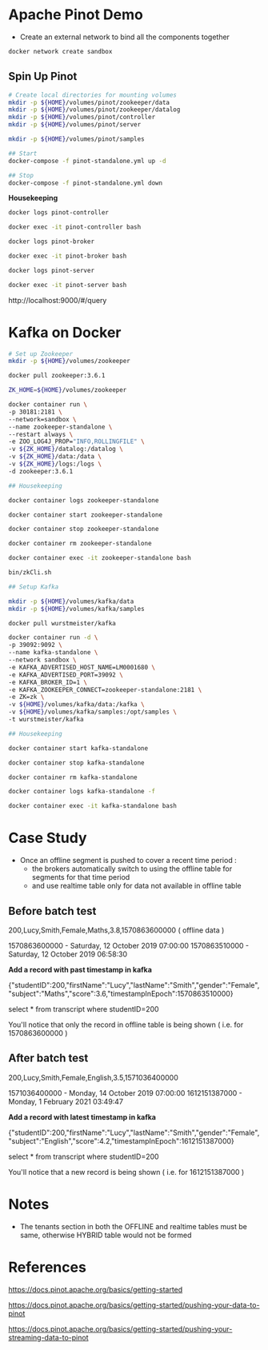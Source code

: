 # Apache Pinot Demo

* Create an external network to bind all the components together

```bash
docker network create sandbox
```

## Spin Up Pinot 

```bash
# Create local directories for mounting volumes
mkdir -p ${HOME}/volumes/pinot/zookeeper/data
mkdir -p ${HOME}/volumes/pinot/zookeeper/datalog
mkdir -p ${HOME}/volumes/pinot/controller
mkdir -p ${HOME}/volumes/pinot/server

mkdir -p ${HOME}/volumes/pinot/samples

## Start
docker-compose -f pinot-standalone.yml up -d

## Stop
docker-compose -f pinot-standalone.yml down
```

**Housekeeping**

```bash
docker logs pinot-controller

docker exec -it pinot-controller bash

docker logs pinot-broker

docker exec -it pinot-broker bash

docker logs pinot-server

docker exec -it pinot-server bash
```

http://localhost:9000/#/query

# Kafka on Docker

```bash
# Set up Zookeeper
mkdir -p ${HOME}/volumes/zookeeper

docker pull zookeeper:3.6.1

ZK_HOME=${HOME}/volumes/zookeeper

docker container run \
-p 30181:2181 \
--network=sandbox \
--name zookeeper-standalone \
--restart always \
-e ZOO_LOG4J_PROP="INFO,ROLLINGFILE" \
-v ${ZK_HOME}/datalog:/datalog \
-v ${ZK_HOME}/data:/data \
-v ${ZK_HOME}/logs:/logs \
-d zookeeper:3.6.1

## Housekeeping

docker container logs zookeeper-standalone

docker container start zookeeper-standalone

docker container stop zookeeper-standalone

docker container rm zookeeper-standalone

docker container exec -it zookeeper-standalone bash

bin/zkCli.sh

## Setup Kafka

mkdir -p ${HOME}/volumes/kafka/data
mkdir -p ${HOME}/volumes/kafka/samples

docker pull wurstmeister/kafka

docker container run -d \
-p 39092:9092 \
--name kafka-standalone \
--network sandbox \
-e KAFKA_ADVERTISED_HOST_NAME=LM0001680 \
-e KAFKA_ADVERTISED_PORT=39092 \
-e KAFKA_BROKER_ID=1 \
-e KAFKA_ZOOKEEPER_CONNECT=zookeeper-standalone:2181 \
-e ZK=zk \
-v ${HOME}/volumes/kafka/data:/kafka \
-v ${HOME}/volumes/kafka/samples:/opt/samples \
-t wurstmeister/kafka

## Housekeeping

docker container start kafka-standalone

docker container stop kafka-standalone

docker container rm kafka-standalone

docker container logs kafka-standalone -f 

docker container exec -it kafka-standalone bash
```

# Case Study

* Once an offline segment is pushed to cover a recent time period :
  - the brokers automatically switch to using the offline table for segments for that time period
  - and use realtime table only for data not available in offline table

## Before batch test

200,Lucy,Smith,Female,Maths,3.8,1570863600000 ( offline data )

1570863600000 - Saturday, 12 October 2019 07:00:00
1570863510000 - Saturday, 12 October 2019 06:58:30

**Add a record with past timestamp in kafka**

{"studentID":200,"firstName":"Lucy","lastName":"Smith","gender":"Female","subject":"Maths","score":3.6,"timestampInEpoch":1570863510000}

select * from transcript where studentID=200

You'll notice that only the record in offline table is being shown ( i.e. for 1570863600000 )

## After batch test

200,Lucy,Smith,Female,English,3.5,1571036400000

1571036400000 - Monday, 14 October 2019 07:00:00
1612151387000 - Monday, 1 February 2021 03:49:47

**Add a record with latest timestamp in kafka**

{"studentID":200,"firstName":"Lucy","lastName":"Smith","gender":"Female","subject":"English","score":4.2,"timestampInEpoch":1612151387000}

select * from transcript where studentID=200

You'll notice that a new record is being shown ( i.e. for 1612151387000 )

# Notes

* The tenants section in both the OFFLINE and realtime tables must be same, otherwise HYBRID table
  would not be formed

References
==========
https://docs.pinot.apache.org/basics/getting-started

https://docs.pinot.apache.org/basics/getting-started/pushing-your-data-to-pinot

https://docs.pinot.apache.org/basics/getting-started/pushing-your-streaming-data-to-pinot